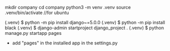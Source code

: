 mkdir company
cd company
python3 -m venv .venv
source .venv/bin/activate  //for ubuntu

(.venv) $ python -m pip install django~=5.0.0 
(.venv) $ python -m pip install black
(.venv) $ django-admin startproject django_project .
(.venv) $ python manage.py startapp pages

- add "pages" in the installed app in the settings.py
